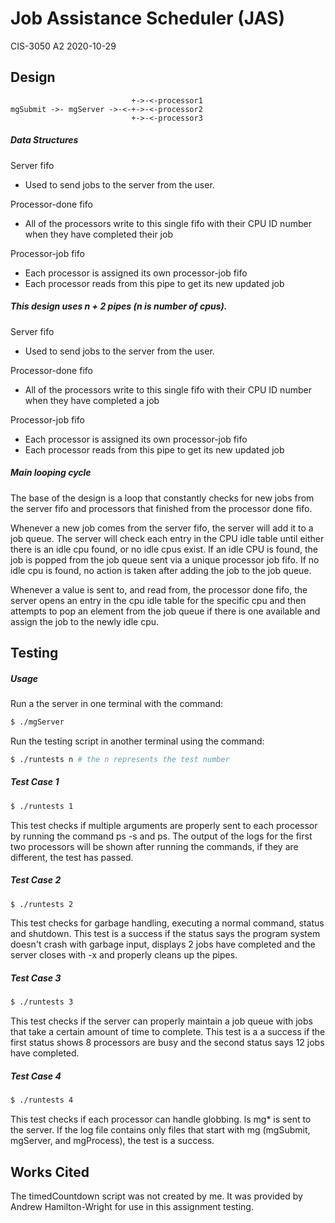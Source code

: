 # Job Assistance Scheduler (JAS)
CIS-3050 A2
2020-10-29

## Design

```
                           +->-<-processor1
mgSubmit ->- mgServer ->-<-+->-<-processor2
                           +->-<-processor3
```
##### Data Structures
Server fifo
* Used to send jobs to the server from the user.

Processor-done fifo
* All of the processors write to this single fifo with their CPU ID number when they have completed their job

Processor-job fifo
* Each processor is assigned its own processor-job fifo
* Each processor reads from this pipe to get its new updated job

##### This design uses n + 2 pipes (n is number of cpus).
Server fifo
* Used to send jobs to the server from the user.

Processor-done fifo
* All of the processors write to this single fifo with their CPU ID number when they have completed a job

Processor-job fifo
* Each processor is assigned its own processor-job fifo
* Each processor reads from this pipe to get its new updated job

##### Main looping cycle
The base of the design is a loop that constantly checks for new jobs from the server fifo and processors that finished from the processor done fifo.

Whenever a new job comes from the server fifo, the server will add it to a job queue. The server will check each entry in the CPU idle table until either there is an idle cpu found, or no idle cpus exist. If an idle CPU is found, the job is popped from the job queue sent via a unique processor job fifo. If no idle cpu is found, no action is taken after adding the job to the job queue.

Whenever a value is sent to, and read from, the processor done fifo, the server opens an entry in the cpu idle table for the specific cpu and then attempts to pop an element from the job queue if there is one available and assign the job to the newly idle cpu.

## Testing
##### Usage
Run a the server in one terminal with the command:
```sh
$ ./mgServer
```
Run the testing script in another terminal using the command:
```sh
$ ./runtests n # the n represents the test number
```

##### Test Case 1 
```sh
$ ./runtests 1
```
This test checks if multiple arguments are properly sent to each processor by running the command ps -s and ps. The output of the logs for the first two processors will be shown after running the commands, if they are different, the test has passed.

##### Test Case 2
```sh
$ ./runtests 2
```
This test checks for garbage handling, executing a normal command, status and shutdown. This test is a success if the status says the program system doesn't crash with garbage input, displays 2 jobs have completed and the server closes with -x and properly cleans up the pipes.

##### Test Case 3
```sh
$ ./runtests 3
```
This test checks if the server can properly maintain a job queue with jobs that take a certain amount of time to complete. This test is a a success if the first status shows 8 processors are busy and the second status says 12 jobs have completed.

##### Test Case 4
```sh
$ ./runtests 4
```
This test checks if each processor can handle globbing. ls mg* is sent to the server. If the log file contains only files that start with mg (mgSubmit, mgServer, and mgProcess), the test is a success.

## Works Cited
The timedCountdown script was not created by me. It was provided by Andrew Hamilton-Wright for use in this assignment testing.

